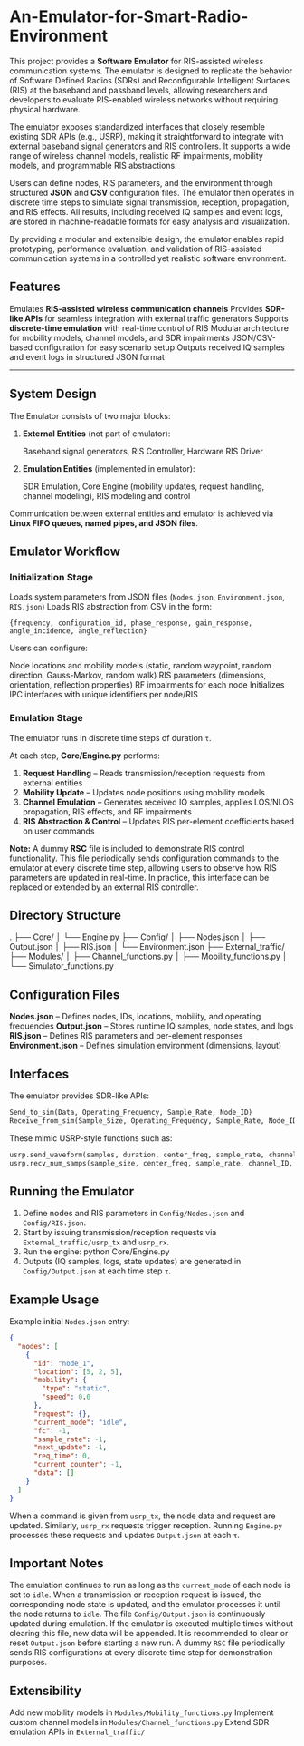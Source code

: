 # An-Emulator-for-Smart-Radio-Environment
This project provides a **Software Emulator** for RIS-assisted wireless communication systems.
The emulator is designed to replicate the behavior of Software Defined Radios (SDRs) and Reconfigurable Intelligent Surfaces (RIS) at the baseband and passband levels, allowing researchers and developers to evaluate RIS-enabled wireless networks without requiring physical hardware.

The emulator exposes standardized interfaces that closely resemble existing SDR APIs (e.g., USRP), making it straightforward to integrate with external baseband signal generators and RIS controllers. It supports a wide range of wireless channel models, realistic RF impairments, mobility models, and programmable RIS abstractions.

Users can define nodes, RIS parameters, and the environment through structured **JSON** and **CSV** configuration files. The emulator then operates in discrete time steps to simulate signal transmission, reception, propagation, and RIS effects. All results, including received IQ samples and event logs, are stored in machine-readable formats for easy analysis and visualization.

By providing a modular and extensible design, the emulator enables rapid prototyping, performance evaluation, and validation of RIS-assisted communication systems in a controlled yet realistic software environment.



## Features

Emulates **RIS-assisted wireless communication channels**
Provides **SDR-like APIs** for seamless integration with external traffic generators
Supports **discrete-time emulation** with real-time control of RIS
Modular architecture for mobility models, channel models, and SDR impairments
JSON/CSV-based configuration for easy scenario setup
Outputs received IQ samples and event logs in structured JSON format

---

## System Design

The Emulator consists of two major blocks:

1. **External Entities** (not part of emulator):

     Baseband signal generators,
     RIS Controller,
     Hardware RIS Driver

2. **Emulation Entities** (implemented in emulator):

     SDR Emulation,
     Core Engine (mobility updates, request handling, channel modeling),
     RIS modeling and control

Communication between external entities and emulator is achieved via **Linux FIFO queues, named pipes, and JSON files**.

## Emulator Workflow

### Initialization Stage

Loads system parameters from JSON files (`Nodes.json`, `Environment.json`, `RIS.json`)
Loads RIS abstraction from CSV in the form:

  ```
  {frequency, configuration_id, phase_response, gain_response, angle_incidence, angle_reflection}
  ```
Users can configure:

  Node locations and mobility models (static, random waypoint, random direction, Gauss-Markov, random walk)
  RIS parameters (dimensions, orientation, reflection properties)
  RF impairments for each node
Initializes IPC interfaces with unique identifiers per node/RIS

### Emulation Stage

The emulator runs in discrete time steps of duration `τ`.

At each step, **Core/Engine.py** performs:

1. **Request Handling** – Reads transmission/reception requests from external entities
2. **Mobility Update** – Updates node positions using mobility models
3. **Channel Emulation** – Generates received IQ samples, applies LOS/NLOS propagation, RIS effects, and RF impairments
4. **RIS Abstraction & Control** – Updates RIS per-element coefficients based on user commands

**Note:** A dummy **RSC** file is included to demonstrate RIS control functionality. This file periodically sends configuration commands to the emulator at every discrete time step, allowing users to observe how RIS parameters are updated in real-time. In practice, this interface can be replaced or extended by an external RIS controller.



## Directory Structure

.
├── Core/
│   └── Engine.py
├── Config/
│   ├── Nodes.json
│   ├── Output.json
│   ├── RIS.json
│   └── Environment.json
├── External_traffic/
├── Modules/
│   ├── Channel_functions.py
│   ├── Mobility_functions.py
│   └── Simulator_functions.py


## Configuration Files

**Nodes.json** – Defines nodes, IDs, locations, mobility, and operating frequencies
**Output.json** – Stores runtime IQ samples, node states, and logs
**RIS.json** – Defines RIS parameters and per-element responses
**Environment.json** – Defines simulation environment (dimensions, layout)



## Interfaces

The emulator provides SDR-like APIs:

```python
Send_to_sim(Data, Operating_Frequency, Sample_Rate, Node_ID)
Receive_from_sim(Sample_Size, Operating_Frequency, Sample_Rate, Node_ID)
```

These mimic USRP-style functions such as:

```python
usrp.send_waveform(samples, duration, center_freq, sample_rate, channel_ID, gain)
usrp.recv_num_samps(sample_size, center_freq, sample_rate, channel_ID, gain)
```


## Running the Emulator

1. Define nodes and RIS parameters in `Config/Nodes.json` and `Config/RIS.json`.
2. Start by issuing transmission/reception requests via `External_traffic/usrp_tx` and `usrp_rx`.
3. Run the engine: python Core/Engine.py
4. Outputs (IQ samples, logs, state updates) are generated in `Config/Output.json` at each time step `τ`.

## Example Usage

Example initial `Nodes.json` entry:

```json
{
  "nodes": [
    {
      "id": "node_1",
      "location": [5, 2, 5],
      "mobility": {
        "type": "static",
        "speed": 0.0
      },
      "request": {},
      "current_mode": "idle",
      "fc": -1,
      "sample_rate": -1,
      "next_update": -1,
      "req_time": 0,
      "current_counter": -1,
      "data": []
    }
  ]
}
```

When a command is given from `usrp_tx`, the node data and request are updated. Similarly, `usrp_rx` requests trigger reception. Running `Engine.py` processes these requests and updates `Output.json` at each `τ`.


## Important Notes

The emulation continues to run as long as the `current_mode` of each node is set to `idle`.
  When a transmission or reception request is issued, the corresponding node state is updated, and the emulator processes it until the node returns to `idle`.
The file `Config/Output.json` is continuously updated during emulation. If the emulator is executed multiple times without clearing this file, new data will be appended. It is recommended to clear or reset `Output.json` before starting a new run.
A dummy `RSC` file periodically sends RIS configurations at every discrete time step for demonstration purposes.


## Extensibility

Add new mobility models in `Modules/Mobility_functions.py`
Implement custom channel models in `Modules/Channel_functions.py`
Extend SDR emulation APIs in `External_traffic/`


